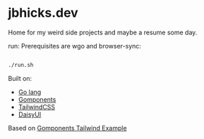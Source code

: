 # jbhicks.dev

Home for my weird side projects and maybe a resume some day.

run:
Prerequisites are wgo and browser-sync:

``` bash

./run.sh

```

Built on:

* [Go lang](http://go.dev)
* [Gomponents](https://www.gomponents.com)
* [TailwindCSS](https://tailwindcss.com)
* [DaisyUI](https://daisyui.com)

Based on [Gomponents Tailwind Example](https://github.com/maragudk/gomponents-tailwind-example)
